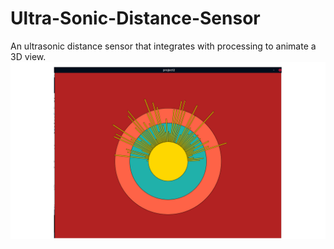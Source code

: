 # Ultra-Sonic-Distance-Sensor
An ultrasonic distance sensor that integrates with processing to animate a 3D view.
![alt-text](https://github.com/Kienan6/Ultra-Sonic-Distance-Sensor/blob/master/Screenshot%20from%202019-01-29%2023-48-02.jpg)
